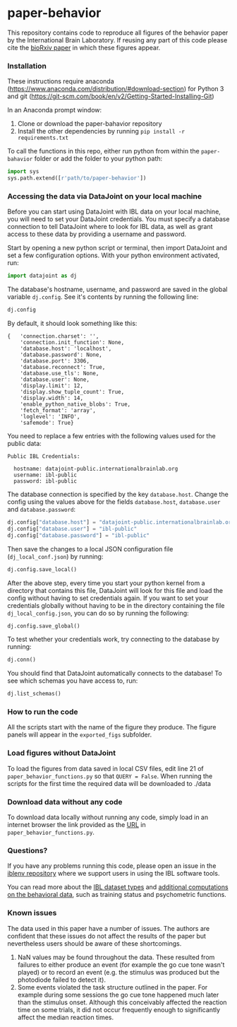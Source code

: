 # paper-behavior
This repository contains code to reproduce all figures of the behavior paper by the International Brain Laboratory. If reusing any part of this code please cite the [bioRxiv paper](https://www.biorxiv.org/content/10.1101/2020.01.17.909838v2) in which these figures appear. 

### Installation
These instructions require anaconda (https://www.anaconda.com/distribution/#download-section) for Python 3 and git (https://git-scm.com/book/en/v2/Getting-Started-Installing-Git)

In an Anaconda prompt window:
1. Clone or download the paper-bahavior repository
2. Install the other dependencies by running `pip install -r requirements.txt`

To call the functions in this repo, either run python from within the `paper-bahavior` folder or
add the folder to your python path: 
```python
import sys
sys.path.extend([r'path/to/paper-behavior'])
```

### Accessing the data via DataJoint on your local machine

Before you can start using DataJoint with IBL data on your local machine, you will need to set your DataJoint credentials. You must specify a database connection to tell DataJoint where to look for IBL data, as well as grant access to these data by providing a username and password. 

Start by opening a new python script or terminal, then import DataJoint and set a few configuration options. With your python environment activated, run:

```python
import datajoint as dj
```

The database's hostname, username, and password are saved in the global variable `dj.config`. See it's contents by running the following line:

```python
dj.config
```

By default, it should look something like this:

```
{   'connection.charset': '',
    'connection.init_function': None,
    'database.host': 'localhost',
    'database.password': None,
    'database.port': 3306,
    'database.reconnect': True,
    'database.use_tls': None,
    'database.user': None,
    'display.limit': 12,
    'display.show_tuple_count': True,
    'display.width': 14,
    'enable_python_native_blobs': True,
    'fetch_format': 'array',
    'loglevel': 'INFO',
    'safemode': True}
```

You need to replace a few entries with the following values used for the public data: 

```{important}
Public IBL Credentials:

  hostname: datajoint-public.internationalbrainlab.org
  username: ibl-public
  password: ibl-public
```

The database connection is specified by the key `database.host`. Change the config using the values above for the fields `database.host`, `database.user` and `database.password`:

```python
dj.config["database.host"] = "datajoint-public.internationalbrainlab.org"
dj.config["database.user"] = "ibl-public"
dj.config["database.password"] = "ibl-public"
```

Then save the changes to a local JSON configuration file (`dj_local_conf.json`) by running:

```python
dj.config.save_local()
```

After the above step, every time you start your python kernel from a directory that contains this file, DataJoint will look for this file and load the config without having to set credentials again. If you want to set your credentials globally without having to be in the directory containing the file `dj_local_config.json`, you can do so by running the following:

```python
dj.config.save_global()
```

To test whether your credentials work, try connecting to the database by running:

```python
dj.conn()
```

You should find that DataJoint automatically connects to the database! To see which schemas you have access to, run:

```python
dj.list_schemas()
```

### How to run the code
All the scripts start with the name of the figure they produce. The figure panels will appear in the `exported_figs` subfolder.

### Load figures without DataJoint
To load the figures from data saved in local CSV files, edit line 21 of
 `paper_behavior_functions.py` so that `QUERY = False`.  When running the scripts for the first time the required data will be downloaded to ./data

### Download data without any code
To download data locally without running any code, simply load in an internet browser the link provided as the [URL](https://github.com/int-brain-lab/paper-behavior/blob/master/paper_behavior_functions.py#L27) in `paper_behavior_functions.py`.

### Questions?
If you have any problems running this code, please open an issue in the [iblenv repository](https://github.com/int-brain-lab/iblenv/issues) where we support users in using the IBL software tools.

You can read more about the [IBL dataset types](https://docs.google.com/spreadsheets/d/1ieLXRPLLSgUKcLvFkrqizfZl5HjdfE6bQ2KLBCRmjQo/edit#gid=1097679410) and [additional computations on the behavioral data](data.internationalbrainlab.org), such as training status and psychometric functions.

### Known issues
The data used in this paper have a number of issues.  The authors are confident that these issues
do not affect the results of the paper but nevertheless users should be aware of these
shortcomings.
  
1. NaN values may be found throughout the data.  These resulted from failures to either produce
 an event (for example the go cue tone wasn't played) or to record an event (e.g. the stimulus was
 produced but the photodiode failed to detect it).
2. Some events violated the task structure outlined in the paper.  For example during some sessions
 the go cue tone happened much later than the stimulus onset.  Although this conceivably
 affected the reaction time on some trials, it did not occur frequently enough to
 significantly affect the median reaction times.
